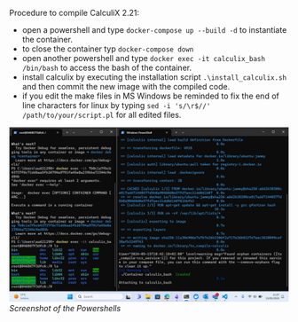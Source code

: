 Procedure to compile CalculiX 2.21:
* open a powershell and type `docker-compose up --build -d` to instantiate the container.
* to close the container typ `docker-compose down`
* open another powershell and type `docker exec -it calculix_bash /bin/bash` to access the bash of the container.
* install calculix by executing the installation script `.\install_calculix.sh` and then commit the new image with the compiled code.
* if you edit the make files in MS Windows be reminded to fix the end of line characters for linux by typing `sed -i 's/\r$//' /path/to/your/script.pl` for all edited files.

![](./powershell_view.png) *Screenshot of the Powershells*